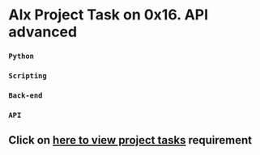 # Alx Project Task on 0x16. API advanced

### **`Python`**
### **`Scripting`**
### **`Back-end`**
### **`API`**

## **Click on [here to view project tasks](project.md) requirement** 